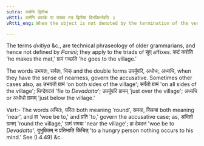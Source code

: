 ```yaml
---
sutra: कर्मणि द्वितीया
vRtti: कर्मणि कारके या संख्या तत्र द्वितीया विभक्तिर्भवति ॥
vRtti_eng: When the object is not denoted by the termination of the verb, i e. when the verb does not agree with it, the second case-affix is attached to the word.

---
```

The terms _dvitiya_ &c., are technical phraseology of older grammarians, and hence not defined by _Panini_; they apply to the triads of सुप् affixes. कटं करोति 'he makes the mat,' ग्रामं गच्छति 'he goes to the village.'

The words उभयतः, सर्वतः, धिक् and the double forms उपर्युपरि, अधोधः, अध्यधि, when they have the sense of nearness, govern the accusative. Sometimes other cases also, as उभयतो ग्रामं 'on both sides of the village'; सर्वतो ग्रामं 'on all sides of the village'; धिग्देवदत्तं 'fie to _Devadatta_'; उपर्युपरि ग्रामम् 'just over the village'; अध्यधि or अधोधो ग्रामम् 'just below the village.'

Vart:- The words अभितः, परितः both meaning 'round', समया, निकषा both meaning 'near', and हा 'woe be to,' and प्रति 'to,' govern the accusative case; as, अभितो ग्रामम् 'round the village,' ग्रामं समया 'near the village'; हा देवदत्तं 'woe be to _Devadatta_'; बुभुक्षितम् न प्रतिभाति किंचित् 'to a hungry person nothing occurs to his mind.' See (I.4.49) &c.